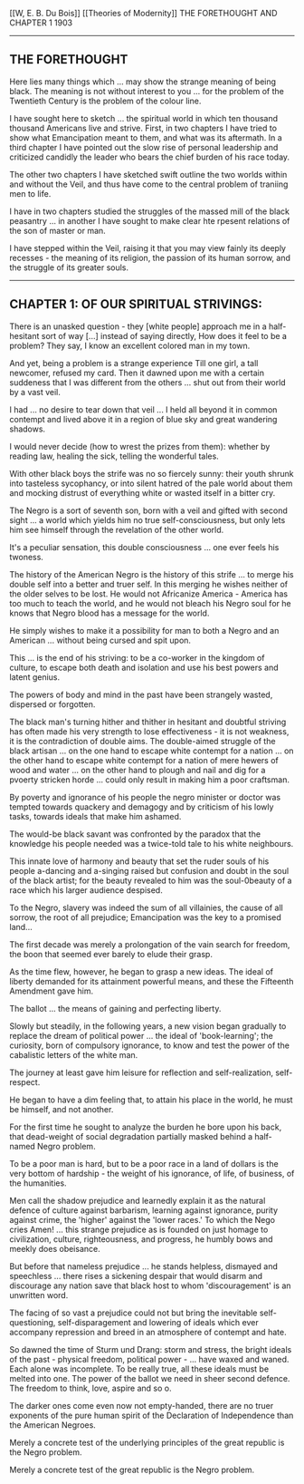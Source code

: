 [[W, E. B. Du Bois]]
[[Theories of Modernity]]
THE FORETHOUGHT AND CHAPTER 1 1903

---

## THE FORETHOUGHT

Here lies many things which ... may show the strange meaning of being black.
The meaning is not without interest to you ... for the problem of the Twentieth Century is the problem of the colour line.

I have sought here to sketch ... the spiritual world in which ten thousand thousand Americans live and strive. First, in two chapters I have tried to show what Emancipation meant to them, and what was its aftermath. In a third chapter I have pointed out the slow rise of personal leadership and criticized candidly the leader who bears the chief burden of his race today.

The other two chapters I have sketched swift outline the two worlds within and without the Veil, and thus have come to the central problem of traniing men to life.

I have in two chapters studied the struggles of the massed mill of the black peasantry ... in another I have sought to make clear hte rpesent relations of the son of master or man.

I have stepped within the Veil, raising it that you may view fainly its deeply recesses - the meaning of its religion, the passion of its human sorrow, and the struggle of its greater souls.

---

## CHAPTER 1: OF OUR SPIRITUAL STRIVINGS:

There is an unasked question - they [white people] approach me in a half-hesitant sort of way [...] instead of saying directly, How does it feel to be a problem? They say, I know an excellent colored man in my town.

And yet, being a problem is a strange experience
Till one girl, a tall newcomer, refused my card.
Then it dawned upon me with a certain suddeness that I was different from the others ... shut out from their world by a vast veil.

I had ... no desire to tear down that veil ... I held all beyond it in common contempt and lived above it in a region of blue sky and great wandering shadows.

I would never decide (how to wrest the prizes from them): whether by reading law, healing the sick, telling the wonderful tales.

With other black boys the strife was no so fiercely sunny: their youth shrunk into tasteless sycophancy, or into silent hatred of the pale world about them and mocking distrust of everything white or wasted itself in a bitter cry.

The Negro is a sort of seventh son, born with a veil and gifted with second sight ... a world which yields him no true self-consciousness, but only lets him see himself through the revelation of the other world.

It's a peculiar sensation, this double consciousness ... one ever feels his twoness.

The history of the American Negro is the history of this strife ... to merge his double self into a better and truer self. In this merging he wishes neither of the older selves to be lost. He would not Africanize America - America has too much to teach the world, and he would not bleach his Negro soul for he knows that Negro blood has a message for the world.

He simply wishes to make it a possibility for man to both a Negro and an American ... without being cursed and spit upon.

This ... is the end of his striving: to be a co-worker in the kingdom of culture, to escape both death and isolation and use his best powers and latent genius.

The powers of body and mind in the past have been strangely wasted, dispersed or forgotten.

The black man's turning hither and thither in hesitant and doubtful striving has often made his very strength to lose effectiveness - it is not weakness, it is the contradiction of double aims. The double-aimed struggle of the black artisan ... on the one hand to escape white contempt for a nation ... on the other hand to escape white contempt for a nation of mere hewers of wood and water ... on the other hand to plough and nail and dig for a pvoerty stricken horde ... could only result in making him a poor craftsman.

By poverty and ignorance of his people the negro minister or doctor was tempted towards quackery and demagogy and by criticism of his lowly tasks, towards ideals that make him ashamed.

The would-be black savant was confronted by the paradox that the knowledge his people needed was a twice-told tale to his white neighbours.

This innate love of harmony and beauty that set the ruder souls of his people a-dancing and a-singing raised but confusion and doubt in the soul of the black artist; for the beauty revealed to him was the soul-0beauty of a race which his larger audience despised.

To the Negro, slavery was indeed the sum of all villainies, the cause of all sorrow, the root of all prejudice; Emancipation was the key to a promised land...

The first decade was merely a prolongation of the vain search for freedom, the boon that seemed ever barely to elude their grasp.

As the time flew, however, he began to grasp a new ideas. The ideal of liberty demanded for its attainment powerful means, and these the Fifteenth Amendment gave him.

The ballot ... the means of gaining and perfecting liberty.

Slowly but steadily, in the following years, a new vision began gradually to replace the dream of political power ... the ideal of 'book-learning'; the curiosity, born of compulsory ignorance, to know and test the power of the cabalistic letters of the white man.

The journey at least gave him leisure for reflection and self-realization, self-respect.

He began to have a dim feeling that, to attain his place in the world, he must be himself, and not another.

For the first time he sought to analyze the burden he bore upon his back, that dead-weight of social degradation partially masked behind a half-named Negro problem.

To be a poor man is hard, but to be a poor race in a land of dollars is the very bottom of hardship - the weight of his ignorance, of life, of business, of the humanities.

Men call the shadow prejudice and learnedly explain it as the natural defence of culture against barbarism, learning against ignorance, purity against crime, the 'higher' against the 'lower races.' To which the Nego cries Amen! ... this strange prejudice as is founded on just homage to civilization, culture, righteousness, and progress, he humbly bows and meekly does obeisance.

But before that nameless prejudice ... he stands helpless, dismayed and speechless ... there rises a sickening despair that would disarm and discourage any nation save that black host to whom 'discouragement' is an unwritten word.

The facing of so vast a prejudice could not but bring the inevitable self-questioning, self-disparagement and lowering of ideals which ever accompany repression and breed in an atmosphere of contempt and hate.

So dawned the time of Sturm und Drang: storm and stress, the bright ideals of the past - physical freedom, political power - ... have waxed and waned. Each alone was incomplete. To be really true, all these ideals must be melted into one. The power of the ballot we need in sheer second defence. The freedom to think, love, aspire and so o.

The darker ones come even now not empty-handed, there are no truer exponents of the pure human spirit of the Declaration of Independence than the American Negroes.

Merely a concrete test of the underlying principles of the great republic is the Negro problem.

Merely a concrete test of the great republic is the Negro problem.
